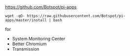 https://github.com/Botspot/pi-apps  

```wget -qO- https://raw.githubusercontent.com/Botspot/pi-apps/master/install | bash```  

for

- System Monitoring Center
- Better Chromium
- Transmission

